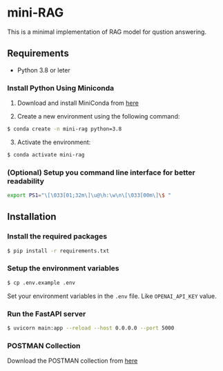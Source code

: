 # mini-RAG

This is a minimal implementation of RAG model for qustion answering.

## Requirements

- Python 3.8 or leter

### Install Python Using Miniconda

1) Download and install MiniConda from [here](https://docs.anaconda.com/miniconda/#quick-command-line-install)

2) Create a new environment using the following command:
```bash
$ conda create -n mini-rag python=3.8
```

3) Activate the environment:
```bash 
$ conda activate mini-rag 
```

### (Optional) Setup you command line interface for better readability
```bash
export PS1="\[\033[01;32m\]\u@\h:\w\n\[\033[00m\]\$ "
```

## Installation

### Install the required packages
```bash
$ pip install -r requirements.txt
```

### Setup the environment variables
```bash
$ cp .env.example .env
```

Set your environment variables in the `.env` file. Like `OPENAI_API_KEY` value.


### Run the FastAPI server
```bash
$ uvicorn main:app --reload --host 0.0.0.0 --port 5000
```

### POSTMAN Collection
Download the POSTMAN collection from [here](/assets/mini-rag-app.postman_collection.json)